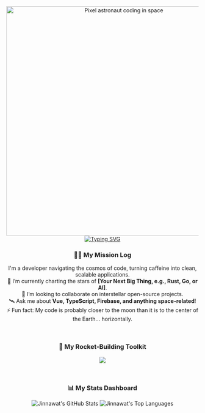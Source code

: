 <div align="center">

  <img src="https://i.pinimg.com/originals/30/48/dd/3048dd61b61b91361596556d7f0b9f1d.gif" alt="Pixel astronaut coding in space" width="600"/>

  <br>

  <a href="https://github.com/JinnawatJid">
    <img src="https://readme-typing-svg.demolab.com?font=Fira+Code&weight=800&size=30&pause=1000&color=36BCF7&center=true&vCenter=true&width=435&lines=Hi!%2C+I'm+Jinnawat!+%F0%9F%91%8B;Full-Stack+Developer;based+in+Thailand!;Welcome+to+my+Code-Space!" alt="Typing SVG" />
  </a>

  <br>

  <h3>👨‍🚀 My Mission Log</h3>
  <p>
    I'm a developer navigating the cosmos of code, turning caffeine into clean, scalable applications.<br>
    🔭 I’m currently charting the stars of <b>[Your Next Big Thing, e.g., Rust, Go, or AI]</b>.<br>
    🤝 I’m looking to collaborate on interstellar open-source projects.<br>
    🛰️ Ask me about <b>Vue, TypeScript, Firebase, and anything space-related</b>!<br>
    ⚡ Fun fact: My code is probably closer to the moon than it is to the center of the Earth... horizontally.
  </p>

  <br>
  
  <h3>🚀 My Rocket-Building Toolkit</h3>
  <p>
    <img src="https://skillicons.dev/icons?i=vue,vite,pinia,tailwind,express,nodejs,figma,firebase" />
  </p>

  <br>

  <h3>📊 My Stats Dashboard</h3>
  <p>
    <img src="https://github-readme-stats.vercel.app/api?username=JinnawatJid&show_icons=true&theme=radical" alt="Jinnawat's GitHub Stats" />
    <img src="https://github-readme-stats.vercel.app/api/top-langs/?username=JinnawatJid&layout=compact&theme=tokyonight" alt="Jinnawat's Top Languages" />
  </p>

</div>
